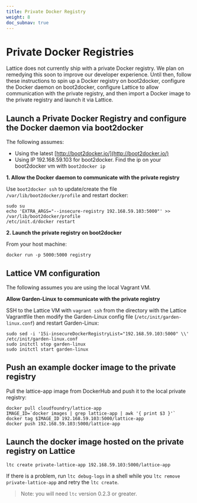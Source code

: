 ```yaml
---
title: Private Docker Registry
weight: 8
doc_subnav: true
---
```


# Private Docker Registries

Lattice does not currently ship with a private Docker registry.  We plan on remedying this soon to improve our developer experience.  Until then, follow these instructions to spin up a Docker registry on boot2docker, configure the Docker daemon on boot2docker, configure Lattice to allow communication with the private registry, and then import a Docker image to the private registry and launch it via Lattice.

## Launch a Private Docker Registry and configure the Docker daemon via boot2docker

The following assumes:

* Using the latest [http://boot2docker.io/](http://boot2docker.io/)
* Using IP 192.168.59.103 for boot2docker. Find the ip on your boot2docker vm with `boot2docker ip`

**1. Allow the Docker daemon to communicate with the private registry**

Use `boot2docker ssh` to update/create the file `/var/lib/boot2docker/profile` and restart docker:

    sudo su
    echo 'EXTRA_ARGS="--insecure-registry 192.168.59.103:5000"' >> /var/lib/boot2docker/profile
    /etc/init.d/docker restart

**2. Launch the private registry on boot2docker**

From your host machine:

    docker run -p 5000:5000 registry

## Lattice VM configuration

The following assumes you are using the local Vagrant VM.

**Allow Garden-Linux to communicate with the private registry**

SSH to the Lattice VM with `vagrant ssh` from the directory with the Lattice Vagrantfile then modify the Garden-Linux config file (`/etc/init/garden-linux.conf`) and restart Garden-Linux:

    sudo sed -i '15i-insecureDockerRegistryList="192.168.59.103:5000" \\' /etc/init/garden-linux.conf
    sudo initctl stop garden-linux
    sudo initctl start garden-linux

## Push an example docker image to the private registry

Pull the lattice-app image from DockerHub and push it to the local private registry:

    docker pull cloudfoundry/lattice-app
    IMAGE_ID=`docker images | grep lattice-app | awk '{ print $3 }'`
    docker tag $IMAGE_ID 192.168.59.103:5000/lattice-app
    docker push 192.168.59.103:5000/lattice-app

## Launch the docker image hosted on the private registry on Lattice

    ltc create private-lattice-app 192.168.59.103:5000/lattice-app

If there is a problem, run `ltc debug-logs` in a shell while you `ltc remove private-lattice-app` and retry the `ltc create`.

> Note: you will need `ltc` version 0.2.3 or greater.
